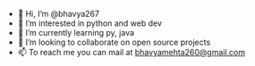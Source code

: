 - 👋 Hi, I’m @bhavya267
- 👀 I’m interested in python and web dev
- 🌱 I’m currently learning py, java
- 💞️ I’m looking to collaborate on open source projects
- 📫 To reach me you can mail at bhavyamehta260@gmail.com

<!---
bhavya267/bhavya267 is a ✨ special ✨ repository because its `README.md` (this file) appears on your GitHub profile.
You can click the Preview link to take a look at your changes.
--->
